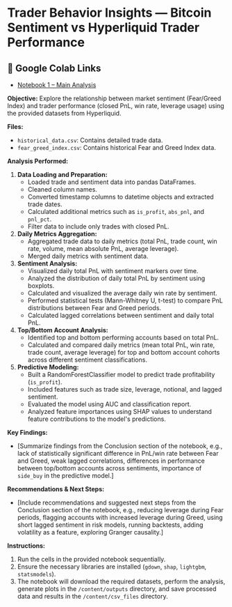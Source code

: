 
# Trader Behavior Insights — Bitcoin Sentiment vs Hyperliquid Trader Performance
## 🔗 Google Colab Links
- [Notebook 1 – Main Analysis](https://colab.research.google.com/drive/1fBqnO1WaJN5yMP6HFe0zwR8GOzAftwUu?usp=sharing)

**Objective:** Explore the relationship between market sentiment (Fear/Greed Index) and trader performance (closed PnL, win rate, leverage usage) using the provided datasets from Hyperliquid.

**Files:**

*   `historical_data.csv`: Contains detailed trade data.
*   `fear_greed_index.csv`: Contains historical Fear and Greed Index data.

**Analysis Performed:**

1.  **Data Loading and Preparation:**
    *   Loaded trade and sentiment data into pandas DataFrames.
    *   Cleaned column names.
    *   Converted timestamp columns to datetime objects and extracted trade dates.
    *   Calculated additional metrics such as `is_profit`, `abs_pnl`, and `pnl_pct`.
    *   Filter data to include only trades with closed PnL.
2.  **Daily Metrics Aggregation:**
    *   Aggregated trade data to daily metrics (total PnL, trade count, win rate, volume, mean absolute PnL, average leverage).
    *   Merged daily metrics with sentiment data.
3.  **Sentiment Analysis:**
    *   Visualized daily total PnL with sentiment markers over time.
    *   Analyzed the distribution of daily total PnL by sentiment using boxplots.
    *   Calculated and visualized the average daily win rate by sentiment.
    *   Performed statistical tests (Mann-Whitney U, t-test) to compare PnL distributions between Fear and Greed periods.
    *   Calculated lagged correlations between sentiment and daily total PnL.
4.  **Top/Bottom Account Analysis:**
    *   Identified top and bottom performing accounts based on total PnL.
    *   Calculated and compared daily metrics (mean total PnL, win rate, trade count, average leverage) for top and bottom account cohorts across different sentiment classifications.
5.  **Predictive Modeling:**
    *   Built a RandomForestClassifier model to predict trade profitability (`is_profit`).
    *   Included features such as trade size, leverage, notional, and lagged sentiment.
    *   Evaluated the model using AUC and classification report.
    *   Analyzed feature importances using SHAP values to understand feature contributions to the model's predictions.

**Key Findings:**

*   [Summarize findings from the Conclusion section of the notebook, e.g., lack of statistically significant difference in PnL/win rate between Fear and Greed, weak lagged correlations, differences in performance between top/bottom accounts across sentiments, importance of `side_buy` in the predictive model.]

**Recommendations & Next Steps:**

*   [Include recommendations and suggested next steps from the Conclusion section of the notebook, e.g., reducing leverage during Fear periods, flagging accounts with increased leverage during Greed, using short lagged sentiment in risk models, running backtests, adding volatility as a feature, exploring Granger causality.]

**Instructions:**

1.  Run the cells in the provided notebook sequentially.
2.  Ensure the necessary libraries are installed (`gdown`, `shap`, `lightgbm`, `statsmodels`).
3.  The notebook will download the required datasets, perform the analysis, generate plots in the `/content/outputs` directory, and save processed data and results in the `/content/csv_files` directory.

